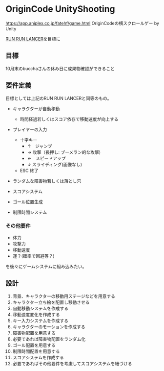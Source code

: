 # OriginCode UnityShooting

https://app.aniplex.co.jp/fatehf/game.html
OriginCodeの横スクロールゲー by Unity

[RUN RUN LANCER](https://app.aniplex.co.jp/fatehf/)を目標に

## 目標

10月末のbucchaさんの休み日に成果物確認ができること

## 要件定義

目標としては上記のRUN RUN LANCERと同等のもの。

- キャラクターが自動移動
    - 時間経過若しくはスコア依存で移動速度が向上する
- プレイヤーの入力
    - 十字キー
        - ↑　ジャンプ
        - →  攻撃（長押し: ブーメラン的な攻撃)
        - ←　スピードアップ
        - ↓  スライディング(画像なし)
    - ESC 終了
- ランダムな障害物若しくは落とし穴

- スコアシステム
- ゴール位置生成
- 制限時間システム

### その他要件
- 体力
- 攻撃力
- 移動速度
- 運？(確率で回避等？)

を後々にゲームシステムに組み込みたい。

## 設計

1. 背景、キャラクターの移動用ステージなどを用意する
1. キャラクター立ち絵を配置し移動させる
1. 自動移動システムを作成する
1. 移動速度変化を作成する
1. キー入力システムを作成する
1. キャラクターのモーションを作成する
1. 障害物配置を用意する
1. 必要であれば障害物配置をランダム化
1. ゴール配置を用意する
1. 制限時間配置を用意する
1. スコアシステムを作成する
1. 必要であればその他要件を考慮してスコアシステムを紐づける